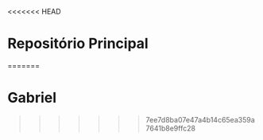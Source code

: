 <<<<<<< HEAD
# Repositório Principal
=======
# Gabriel
>>>>>>> 7ee7d8ba07e47a4b14c65ea359a7641b8e9ffc28
